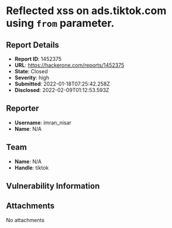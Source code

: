 # Reflected xss on ads.tiktok.com using `from` parameter.

## Report Details
- **Report ID**: 1452375
- **URL**: https://hackerone.com/reports/1452375
- **State**: Closed
- **Severity**: high
- **Submitted**: 2022-01-18T07:25:42.258Z
- **Disclosed**: 2022-02-09T01:12:53.593Z

## Reporter
- **Username**: imran_nisar
- **Name**: N/A

## Team
- **Name**: N/A
- **Handle**: tiktok

## Vulnerability Information


## Attachments
No attachments
